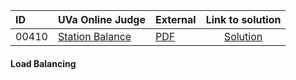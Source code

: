 | ID | UVa Online Judge | External | Link to solution |
|:---|:---|:---|:---:|
| 00410 | [Station Balance](https://onlinejudge.org/index.php?option=com_onlinejudge&Itemid=8&category=657&page=show_problem&problem=351) | [PDF](https://onlinejudge.org/external/4/410.pdf) | [Solution](https://github.com/versenyi98/uva-solutions/tree/main/solutions/00410%20-%20Station%20Balance)|
#### Load Balancing